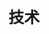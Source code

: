 ---
title: "技术"
hideMeta: true
ShowBreadCrumbs: true
weight: 10
showToc: true
TocOpen: true
tags: ["技术"]
summary: "技术"
comments: true
---